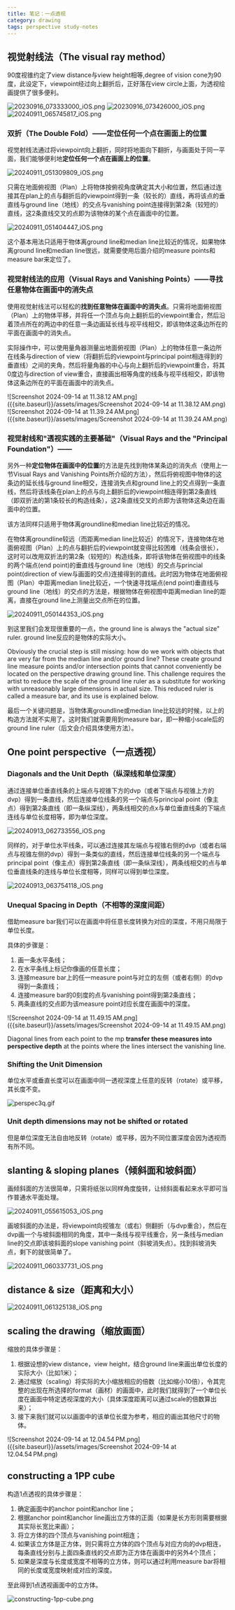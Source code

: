 ```yaml
---
title: 笔记：一点透视
category: drawing
tags: perspective study-notes
---
```

## 视觉射线法（The visual ray method）

90度视锥约定了view distance与view height相等,degree of vision cone为90度，此设定下，viewpoint经过向上翻折后，正好落在view circle上面，为透视绘画提供了很多便利。

![20230916_073333000_iOS.png]({{site.baseurl}}/assets/images/20230916_073333000_iOS.png)
![20230916_073426000_iOS.png]({{site.baseurl}}/assets/images/20230916_073426000_iOS.png)
![20240911_065745817_iOS.png]({{site.baseurl}}/assets/images/20240911_065745817_iOS.png)

### 双折（The Double Fold）——定位任何一个点在画面上的位置

视觉射线法通过将viewpoint向上翻折，同时将地面向下翻折，与画面处于同一平面，我们能够便利地**定位任何一个点在画面上的位置**。

![20240911_051309809_iOS.png]({{site.baseurl}}/assets/images/20240911_051309809_iOS.png)

只需在地面俯视图（Plan）上将物体按俯视角度确定其大小和位置，然后通过连接其在plan上的点与翻折后的viewpoint得到一条（较长的）直线，再将该点的垂直线与ground line（地线）的交点与vanishing point连接得到第2条（较短的）直线，这2条直线交叉的点即为该物体的某个点在画面中的位置。

![20240911_051404447_iOS.png]({{site.baseurl}}/assets/images/20240911_051404447_iOS.png)

这个基本用法只适用于物体离ground line和median line比较近的情况，如果物体离ground line和median line很远，就需要使用后面介绍的measure points和measure bar来定位了。

### 视觉射线法的应用（Visual Rays and Vanishing Points）——寻找任意物体在画面中的消失点

使用视觉射线法可以轻松的**找到任意物体在画面中的消失点**。只需将地面俯视图（Plan）上的物体平移，并将任一个顶点与向上翻折后的viewpoint重合，然后沿着顶点所在的两边中的任意一条边画延长线与视平线相交，即该物体这条边所在的平面在画面中的消失点。

实际操作中，可以使用量角器测量出地面俯视图（Plan）上的物体任意一条边所在线条与direction of view（将翻折后的viewpoint与principal point相连得到的垂直线）之间的夹角，然后将量角器的中心与向上翻折后的viewpoint重合，将其0度边与direction of view重合，直接画出相等角度的线条与视平线相交，即该物体这条边所在的平面在画面中的消失点。

![Screenshot 2024-09-14 at 11.38.12 AM.png]({{site.baseurl}}/assets/images/Screenshot 2024-09-14 at 11.38.12 AM.png)
![Screenshot 2024-09-14 at 11.39.24 AM.png]({{site.baseurl}}/assets/images/Screenshot 2024-09-14 at 11.39.24 AM.png)

### 视觉射线和"透视实践的主要基础"（Visual Rays and the "Principal Foundation"）——

另外一种**定位物体在画面中的位置**的方法是先找到物体某条边的消失点（使用上一节Visual Rays and Vanishing Points所介绍的方法），然后将俯视图中物体的这条边的延长线与ground line相交，连接消失点和ground line上的交点得到一条直线，然后将该线条在plan上的点与向上翻折后的viewpoint相连得到第2条直线（即双折法的第1条较长的构造线条），这2条直线交叉的点即为该物体这条边在画面中的位置。

该方法同样只适用于物体离groundline和median line比较近的情况。

在物体离groundline较远（而距离median line比较近）的情况下，连接物体在地面俯视图（Plan）上的点与翻折后的viewpoint就变得比较困难（线条会很长），这时可以改用双折法的第2条（较短的）构造线条，即将该物体在俯视图中的线条的两个端点(end point)的垂直线与ground line（地线）的交点与princial point(direction of view与画面的交点)连接得到的直线。此时因为物体在地面俯视图（Plan）中距离median line比较近，一个快速寻找端点(end point)垂直线与ground line（地线）的交点的方法是，根据物体在俯视图中距离median line的距离，直接在ground line上测量出交点所在的位置。

![20240911_050144353_iOS.png]({{site.baseurl}}/assets/images/20240911_050144353_iOS.png)

到这里我们会发现很重要的一点，the ground line is always the "actual size" ruler. ground line反应的是物体的实际大小。

Obviously the crucial step is still missing: how do we work with objects that are very far from the median line and/or ground line? These create ground line measure points and/or intersection points that cannot conveniently be located on the perspective drawing ground line. This challenge requires the artist to reduce the scale of the ground line ruler as a substitute for working with unreasonably large dimensions in actual size. This reduced ruler is called a measure bar, and its use is explained below.

最后一个关键问题是，当物体离groundline或median line比较远的时候，以上的构造方法就不实用了。这时我们就需要用到measure bar，即一种缩小scale后的ground line ruler（后文会介绍具体使用方法）。

## One point perspective（一点透视）

### Diagonals and the Unit Depth（纵深线和单位深度）

通过连接单位垂直线条的上端点与视锥下方的dvp（或者下端点与视锥上方的dvp）得到一条直线，然后连接单位线条的另一个端点与principal point（像主点）得到第2条直线（即一条纵深线），两条线相交的点x与单位垂直线条的下端点连线与单位长度相等，即为单位深度。

![20240913_062733556_iOS.png]({{site.baseurl}}/assets/images/20240913_062733556_iOS.png)

同样的，对于单位水平线条，可以通过连接其左端点与视锥右侧的dvp（或者右端点与视锥左侧的dvp）得到一条类似的直线，然后连接单位线条的另一个端点与principal point（像主点）得到第2条直线（即一条纵深线），两条线相交的点与单位垂直线条的连线与单位长度相等，同样可以得到单位深度。

![20240913_063754118_iOS.png]({{site.baseurl}}/assets/images/20240913_063754118_iOS.png)

### Unequal Spacing in Depth（不相等的深度间距）

借助measure bar我们可以在画面中将任意长度转换为对应的深度，不用只局限于单位长度。

具体的步骤是：

1. 画一条水平条线；
1. 在水平条线上标记你像画的任意长度；
1. 连接measure bar上的任一measure point与对立的左侧（或者右侧）的dvp得到一条直线；
1. 连接measure bar的0刻度的点与vanishing point得到第2条直线；
1. 两条直线的交点即为该measure point对应长度在画面中的深度。

![Screenshot 2024-09-14 at 11.49.15 AM.png]({{site.baseurl}}/assets/images/Screenshot 2024-09-14 at 11.49.15 AM.png)

Diagonal lines from each point to the mp **transfer these measures into perspective depth** at the points where the lines intersect the vanishing line.

### Shifting the Unit Dimension

单位水平或垂直长度可以在画面中同一透视深度上任意的反转（rotate）或平移，其长度不变。

![perspec3q.gif]({{site.baseurl}}/assets/images/perspec3q.gif)

### Unit depth dimensions may not be shifted or rotated

但是单位深度无法自由地反转（rotate）或平移，因为不同位置深度会因为透视而有所不同。

## slanting & sloping planes（倾斜面和坡斜面）

画倾斜面的方法很简单，只需将纸张以同样角度旋转，让倾斜面看起来水平即可当作普通水平面处理。

![20240911_055615053_iOS.png]({{site.baseurl}}/assets/images/20240911_055615053_iOS.png)

画坡斜面的办法是，将viewpoint向视锥左（或右）侧翻折（与dvp重合），然后在dvp画一个与坡斜面相同的角度，其中一条线与视平线重合，另一条线与median line的交点即该坡斜面的slope vanishing point（斜坡消失点）。找到斜坡消失点，剩下的就很简单了。

![20240911_060337731_iOS.png]({{site.baseurl}}/assets/images/20240911_060337731_iOS.png)

## distance & size（距离和大小）

![20240911_061325138_iOS.png]({{site.baseurl}}/assets/images/20240911_061325138_iOS.png)

## scaling the drawing（缩放画面）

缩放的具体步骤是：

1. 根据设想的view distance，view height，结合ground line来画出单位长度的实际大小（比如1米）；
1. 通过缩放（scaling）将实际的大小缩放相应的倍数（比如缩小10倍），令其完整的出现在所选择的format（画材）的画面中，此时我们就得到了一个单位长度在画面中特定透视深度的大小（具体深度距离可以通过scale的倍数算出来）；
1. 接下来我们就可以以画面中的该单位长度为参考，相应的画出其他尺寸的物体。

![Screenshot 2024-09-14 at 12.04.54 PM.png]({{site.baseurl}}/assets/images/Screenshot 2024-09-14 at 12.04.54 PM.png)

## constructing a 1PP cube

构造1点透视的具体步骤是：

1. 确定画面中的anchor point和anchor line；
1. 根据anchor point和anchor line画出立方体的正面（如果是长方形则需要根据其实际长宽比来画）；
1. 将立方体的四个顶点与vanishing point相连；
1. 如果该立方体是正方体，则只需将立方体的四个顶点与对应方向的dvp相连，每条直线分别与上面四条直线的交点即为正方体在画面中的另外4个顶点；
1. 如果是深度与长度或宽度不相等的立方体，则可以通过利用measure bar将相同的长度或宽度映射成对应的深度。

至此得到1点透视画面中的立方体。

![constructing-1pp-cube.png]({{site.baseurl}}/assets/images/constructing-1pp-cube.png)
